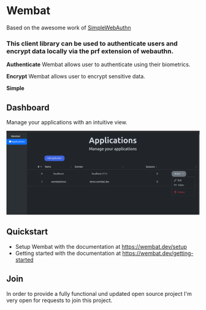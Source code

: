 # Wembat

Based on the awesome work of [SimpleWebAuthn](https://github.com/MasterKale/SimpleWebAuthn)

### This client library can be used to authenticate users and encrypt data locally via the prf extension of webauthn.

**Authenticate**
Wembat allows user to authenticate using their biometrics.

**Encrypt**
Wembat allows user to encrypt sensitive data.

**Simple**


## Dashboard

Manage your applications with an intuitive view.

![alt text](docs/dashboard.png)

## Quickstart

- Setup Wembat with the documentation at https://wembat.dev/setup
- Getting started with the documentation at https://wembat.dev/getting-started

## Join

In order to provide a fully functional und updated open source project I'm very open for requests to join this project.
